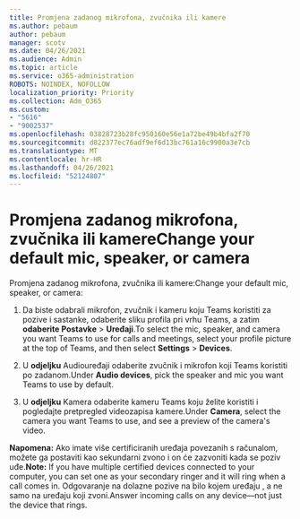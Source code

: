 ```yaml
---
title: Promjena zadanog mikrofona, zvučnika ili kamere
ms.author: pebaum
author: pebaum
manager: scotv
ms.date: 04/26/2021
ms.audience: Admin
ms.topic: article
ms.service: o365-administration
ROBOTS: NOINDEX, NOFOLLOW
localization_priority: Priority
ms.collection: Adm_O365
ms.custom:
- "5616"
- "9002537"
ms.openlocfilehash: 03828723b28fc950160e56e1a72be49b4bfa2f70
ms.sourcegitcommit: d822377ec76adf9ef6d13bc761a16c9900a3e7cb
ms.translationtype: MT
ms.contentlocale: hr-HR
ms.lasthandoff: 04/26/2021
ms.locfileid: "52124807"
---
```

# <a name="change-your-default-mic-speaker-or-camera"></a><span data-ttu-id="8b683-102">Promjena zadanog mikrofona, zvučnika ili kamere</span><span class="sxs-lookup"><span data-stu-id="8b683-102">Change your default mic, speaker, or camera</span></span>

<span data-ttu-id="8b683-103">Promjena zadanog mikrofona, zvučnika ili kamere:</span><span class="sxs-lookup"><span data-stu-id="8b683-103">Change your default mic, speaker, or camera:</span></span>

1. <span data-ttu-id="8b683-104">Da biste odabrali mikrofon, zvučnik i kameru koju Teams koristiti za pozive i sastanke, odaberite sliku profila pri vrhu Teams, a zatim **odaberite Postavke**  >  **Uređaji**.</span><span class="sxs-lookup"><span data-stu-id="8b683-104">To select the mic, speaker, and camera you want Teams to use for calls and meetings, select your profile picture at the top of Teams, and then select **Settings** > **Devices**.</span></span>

1. <span data-ttu-id="8b683-105">U **odjeljku** Audiouređaji odaberite zvučnik i mikrofon koji Teams koristiti po zadanom.</span><span class="sxs-lookup"><span data-stu-id="8b683-105">Under **Audio devices**, pick the speaker and mic you want Teams to use by default.</span></span> 

1. <span data-ttu-id="8b683-106">U **odjeljku** Kamera odaberite kameru Teams koju želite koristiti i pogledajte pretpregled videozapisa kamere.</span><span class="sxs-lookup"><span data-stu-id="8b683-106">Under **Camera**, select the camera you want Teams to use, and see a preview of the camera's video.</span></span> 

<span data-ttu-id="8b683-107">**Napomena:** Ako imate više certificiranih uređaja povezanih s računalom, možete ga postaviti kao sekundarni zvono i on će zazvoniti kada se poziv uđe.</span><span class="sxs-lookup"><span data-stu-id="8b683-107">**Note:** If you have multiple certified devices connected to your computer, you can set one as your secondary ringer and it will ring when a call comes in.</span></span> <span data-ttu-id="8b683-108">Odgovaranje na dolazne pozive na bilo kojem uređaju , a ne samo na uređaju koji zvoni.</span><span class="sxs-lookup"><span data-stu-id="8b683-108">Answer incoming calls on any device—not just the device that rings.</span></span>